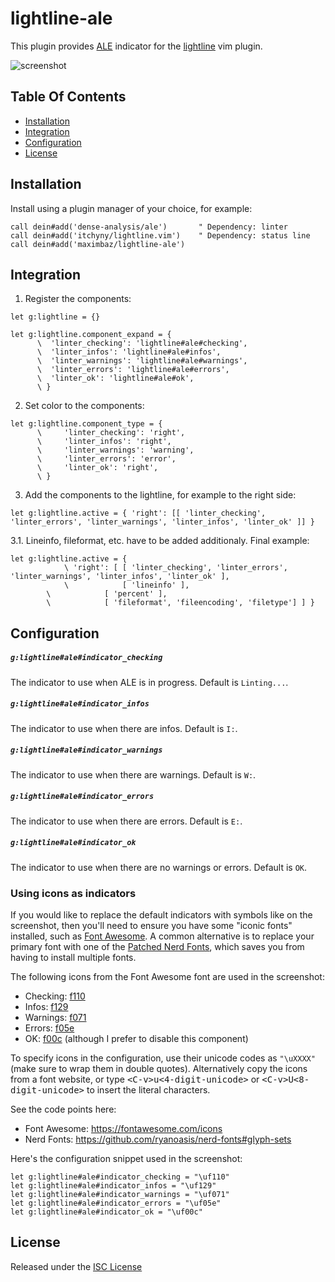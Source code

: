 # lightline-ale

This plugin provides [ALE](https://github.com/w0rp/ale) indicator for the [lightline](https://github.com/itchyny/lightline.vim) vim plugin.

![screenshot](./screenshot.png)

## Table Of Contents

- [Installation](#installation)
- [Integration](#integration)
- [Configuration](#configuration)
- [License](#license)

## Installation

Install using a plugin manager of your choice, for example:

```viml
call dein#add('dense-analysis/ale')       " Dependency: linter
call dein#add('itchyny/lightline.vim')    " Dependency: status line
call dein#add('maximbaz/lightline-ale')
```

## Integration

1. Register the components:

```viml
let g:lightline = {}

let g:lightline.component_expand = {
      \  'linter_checking': 'lightline#ale#checking',
      \  'linter_infos': 'lightline#ale#infos',
      \  'linter_warnings': 'lightline#ale#warnings',
      \  'linter_errors': 'lightline#ale#errors',
      \  'linter_ok': 'lightline#ale#ok',
      \ }
```

2. Set color to the components:

```viml
let g:lightline.component_type = {
      \     'linter_checking': 'right',
      \     'linter_infos': 'right',
      \     'linter_warnings': 'warning',
      \     'linter_errors': 'error',
      \     'linter_ok': 'right',
      \ }
```

3. Add the components to the lightline, for example to the right side:

```viml
let g:lightline.active = { 'right': [[ 'linter_checking', 'linter_errors', 'linter_warnings', 'linter_infos', 'linter_ok' ]] }
```

3.1. Lineinfo, fileformat, etc. have to be added additionaly. Final example:

```viml
let g:lightline.active = {
            \ 'right': [ [ 'linter_checking', 'linter_errors', 'linter_warnings', 'linter_infos', 'linter_ok' ],
            \            [ 'lineinfo' ],
	    \            [ 'percent' ],
	    \            [ 'fileformat', 'fileencoding', 'filetype'] ] }

```
            
## Configuration

##### `g:lightline#ale#indicator_checking`

The indicator to use when ALE is in progress. Default is `Linting...`.

##### `g:lightline#ale#indicator_infos`

The indicator to use when there are infos. Default is `I:`.

##### `g:lightline#ale#indicator_warnings`

The indicator to use when there are warnings. Default is `W:`.

##### `g:lightline#ale#indicator_errors`

The indicator to use when there are errors. Default is `E:`.

##### `g:lightline#ale#indicator_ok`

The indicator to use when there are no warnings or errors. Default is `OK`.

### Using icons as indicators

If you would like to replace the default indicators with symbols like on the screenshot, then you'll need to ensure you have some "iconic fonts" installed, such as [Font Awesome](https://fontawesome.com). A common alternative is to replace your primary font with one of the [Patched Nerd Fonts](https://github.com/ryanoasis/nerd-fonts), which saves you from having to install multiple fonts.

The following icons from the Font Awesome font are used in the screenshot:

- Checking: [f110](https://fontawesome.com/icons/spinner)
- Infos: [f129](https://fontawesome.com/icons/info)
- Warnings: [f071](https://fontawesome.com/icons/exclamation-triangle)
- Errors: [f05e](https://fontawesome.com/icons/ban)
- OK: [f00c](https://fontawesome.com/icons/check) (although I prefer to disable this component)

To specify icons in the configuration, use their unicode codes as `"\uXXXX"` (make sure to wrap them in double quotes). Alternatively copy the icons from a font website, or type <kbd>\<C-v\>u\<4-digit-unicode\></kbd> or <kbd>\<C-v\>U\<8-digit-unicode\></kbd> to insert the literal characters.

See the code points here:

- Font Awesome: https://fontawesome.com/icons
- Nerd Fonts: https://github.com/ryanoasis/nerd-fonts#glyph-sets

Here's the configuration snippet used in the screenshot:

```viml
let g:lightline#ale#indicator_checking = "\uf110"
let g:lightline#ale#indicator_infos = "\uf129"
let g:lightline#ale#indicator_warnings = "\uf071"
let g:lightline#ale#indicator_errors = "\uf05e"
let g:lightline#ale#indicator_ok = "\uf00c"
```

## License

Released under the [ISC License](LICENSE)
